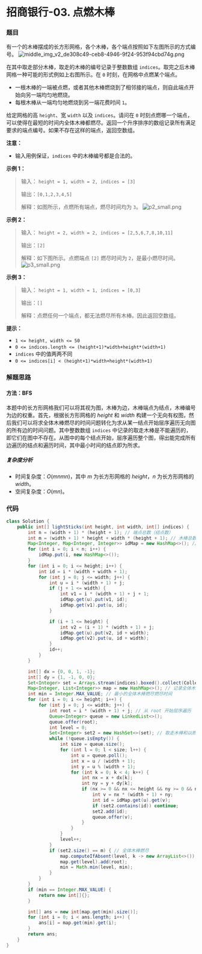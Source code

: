 # 招商银行-03. 点燃木棒

### 题目

有一个的木棒摆成的长方形网格，各个木棒，各个端点按照如下左图所示的方式编号。
![middle_img_v2_de308c49-ceb8-4946-9f24-953f94cbd74g.png](%E6%8B%9B%E5%95%86%E9%93%B6%E8%A1%8C-03%E7%82%B9%E7%87%83%E6%9C%A8%E6%A3%92.assets/1637557264-hILEsK-middle_img_v2_de308c49-ceb8-4946-9f24-953f94cbd74g.png)

在其中取走部分木棒，取走的木棒的编号记录于整数数组 `indices`。取完之后木棒网格一种可能的形式例如上右图所示。在 `0` 时刻，在网格中点燃某个端点。

- 一根木棒的一端被点燃，或者其他木棒燃烧到了相邻接的端点，则自此端点开始向另一端均匀地燃烧。
- 每根木棒从一端均匀地燃烧到另一端花费时间 `1`。

给定网格的高 `height`、宽 `width` 以及 `indices`。请问在 `0` 时刻点燃哪一个端点，可以使得在最短的时间内全体木棒都燃尽。返回一个升序排序的数组记录所有满足要求的端点编号。如果不存在这样的端点，返回空数组。

**注意：**

- 输入用例保证，`indices` 中的木棒编号都是合法的。

**示例 1：**

> 输入：
> `height = 1, width = 2, indices = [3]`
>
> 输出：`[0,1,2,3,4,5]`
>
> 解释：如图所示，点燃所有端点，燃尽时间均为 `3`。
> ![p2_small.png](%E6%8B%9B%E5%95%86%E9%93%B6%E8%A1%8C-03%E7%82%B9%E7%87%83%E6%9C%A8%E6%A3%92.assets/1637557612-ePJqgt-p2_small.png)

**示例 2：**

> 输入：
> `height = 2, width = 2, indices = [2,5,6,7,8,10,11]`
>
> 输出：`[2]`
>
> 解释：如下图所示。点燃端点 `[2]` 燃尽时间为 `2`，是最小燃尽时间。
> ![p3_small.png](%E6%8B%9B%E5%95%86%E9%93%B6%E8%A1%8C-03%E7%82%B9%E7%87%83%E6%9C%A8%E6%A3%92.assets/1637557626-nUTqoD-p3_small.png)

**示例 3：**

> 输入：
> `height = 1, width = 1, indices = [0,3]`
>
> 输出：`[]`
>
> 解释：点燃任何一个端点，都无法燃尽所有木棒。因此返回空数组。

**提示：**

- `1 <= height, width <= 50`
- `0 <= indices.length <= (height+1)*width+height*(width+1)`
- `indices` 中的值两两不同
- `0 <= indices[i] < (height+1)*width+height*(width+1)`

### 解题思路

#### 方法：BFS

本题中的长方形网格我们可以将其视为图，木棒为边，木棒端点为结点，木棒编号为边的权重。首先，根据长方形网格的 $height$ 和 $width$ 构建一个无向有权图，然后我们可以将求全体木棒燃尽的时间问题转化为求从某一结点开始层序遍历无向图的所有边的时间问题。其中整数数组 `indices` 中记录的取走木棒是不能遍历的，即它们在图中不存在。从图中的每个结点开始，层序遍历整个图，得出能完成所有边遍历的结点和遍历时间，其中最小时间的结点即为所求。

##### 复杂度分析

- 时间复杂度：$O(mnmn)$，其中 $m$ 为长方形网格的 $height$，$n$ 为长方形网格的 $width$。
- 空间复杂度：$O(mn)$。

### 代码

```java
class Solution {
    public int[] lightSticks(int height, int width, int[] indices) {
        int n = (width + 1) * (height + 1); // 端点总数（结点数）
        int m = (width + 1) * height + width * (height + 1); // 木棒总数（边数）
        Map<Integer, Map<Integer, Integer>> idMap = new HashMap<>(); // 木棒端点和编号的映射（边和边的权重）
        for (int i = 0; i < n; i++) {
            idMap.put(i, new HashMap<>());
        }
        for (int i = 0; i <= height; i++) {
            int id = i * (width + width + 1);
            for (int j = 0; j <= width; j++) {
                int u = i * (width + 1) + j;
                if (j + 1 <= width) {
                    int v1 = i * (width + 1) + j + 1;
                    idMap.get(u).put(v1, id);
                    idMap.get(v1).put(u, id);
                }

                if (i + 1 <= height) {
                    int v2 = (i + 1) * (width + 1) + j;
                    idMap.get(u).put(v2, id + width);
                    idMap.get(v2).put(u, id + width);
                }
                id++;
            }
        }

        int[] dx = {0, 0, 1, -1};
        int[] dy = {1, -1, 0, 0};
        Set<Integer> set = Arrays.stream(indices).boxed().collect(Collectors.toSet());
        Map<Integer, List<Integer>> map = new HashMap<>(); // 记录全体木棒燃尽的时间和时间对应的 root 列表的映射
        int min = Integer.MAX_VALUE; // 最小的全体木棒燃尽燃尽时间
        for (int i = 0; i <= height; i++) {
            for (int j = 0; j <= width; j++) {
                int root = i * (width + 1) + j; // 从 root 开始层序遍历
                Queue<Integer> queue = new LinkedList<>();
                queue.offer(root);
                int level = 0;
                Set<Integer> set2 = new HashSet<>(set); // 取走木棒和以燃烧木棒
                while (!queue.isEmpty()) {
                    int size = queue.size();
                    for (int l = 0; l < size; l++) {
                        int u = queue.poll();
                        int x = u / (width + 1);
                        int y = u % (width + 1);
                        for (int k = 0; k < 4; k++) {
                            int nx = x + dx[k];
                            int ny = y + dy[k];
                            if (nx >= 0 && nx <= height && ny >= 0 && ny <= width) {
                                int v = nx * (width + 1) + ny;
                                int id = idMap.get(u).get(v);
                                if (set2.contains(id)) continue;
                                set2.add(id);
                                queue.offer(v);
                            }
                        }
                    }
                    level++;
                }
                if (set2.size() == m) { // 全体木棒燃尽
                    map.computeIfAbsent(level, k -> new ArrayList<>());
                    map.get(level).add(root);
                    min = Math.min(level, min);
                }
            }
        }
        if (min == Integer.MAX_VALUE) {
            return new int[]{};
        }

        int[] ans = new int[map.get(min).size()];
        for (int i = 0; i < ans.length; i++) {
            ans[i] = map.get(min).get(i);
        }
        return ans;
    }
}
```

